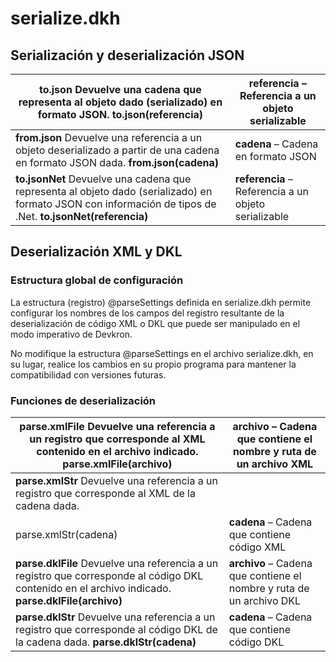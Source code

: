 # serialize.dkh

## Serialización y deserialización JSON

| **to.json**  Devuelve una cadena que representa al objeto dado (serializado) en formato JSON.  **to.json(referencia)** | **referencia** – Referencia a un objeto serializable|
|------------|-------------|
| **from.json** Devuelve una referencia a un objeto deserializado a partir de una cadena en formato JSON dada.  **from.json(cadena)** | **cadena** – Cadena en formato JSON|
| **to.jsonNet** Devuelve una cadena que representa al objeto dado (serializado) en formato JSON con información de tipos de .Net.  **to.jsonNet(referencia)** | **referencia** – Referencia a un objeto serializable|

## Deserialización XML y DKL
### Estructura global de configuración
La estructura (registro) @parseSettings definida en serialize.dkh permite configurar los nombres de los campos del registro resultante de la deserialización de código XML o DKL que puede ser manipulado en el modo imperativo de Devkron.

No modifique la estructura @parseSettings en el archivo serialize.dkh, en su lugar, realice los cambios en su propio programa para mantener la compatibilidad con versiones futuras.

### Funciones de deserialización

| **parse.xmlFile** Devuelve una referencia a un registro que corresponde al XML contenido en el archivo indicado.  **parse.xmlFile(archivo)** | **archivo** – Cadena que contiene el nombre y ruta de un archivo XML|
|-----------|-----------|
| **parse.xmlStr** Devuelve una referencia a un registro que corresponde al XML de la cadena dada.
parse.xmlStr(cadena)| **cadena** – Cadena que contiene código XML|
| **parse.dklFile** Devuelve una referencia a un registro que corresponde al código DKL contenido en el archivo indicado.  **parse.dklFile(archivo)** | **archivo** – Cadena que contiene el nombre y ruta de un archivo DKL|
| **parse.dklStr** Devuelve una referencia a un registro que corresponde al código DKL de la cadena dada. **parse.dklStr(cadena)** | **cadena** – Cadena que contiene código DKL|
